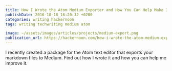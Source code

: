```yaml
---
title: How I Wrote the Atom Medium Exporter and How You Can Help Make It Better
publishDate: 2016-10-18 16:20:32 +0200
categories: writing hackernoon
tags: writing techwriting medium atom

image: ~/assets/images/articles/projects/medium-export.png
publication_url: https://hackernoon.com/how-i-wrote-the-atom-medium-exporter-and-how-you-can-help-make-it-better-9e9e4c401da1#.1d09ezkoj
---
```


 I recently created a package for the Atom text editor that exports your markdown files to Medium. Find out how I wrote it and how you can help me improve it.
